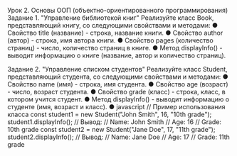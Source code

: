 Урок 2. Основы ООП (объектно-ориентированного программирования)
Задание 1. "Управление библиотекой книг"
Реализуйте класс Book, представляющий книгу, со следующими свойствами и методами:
● Свойство title (название) - строка, название книги.
● Свойство author (автор) - строка, имя автора книги.
● Свойство pages (количество страниц) - число, количество страниц в книге.
● Метод displayInfo() - выводит информацию о книге (название, автор и
количество страниц).

Задание 2. "Управление списком студентов"
Реализуйте класс Student, представляющий студента, со следующими свойствами и методами:
● Свойство name (имя) - строка, имя студента.
● Свойство age (возраст) - число, возраст студента.
● Свойство grade (класс) - строка, класс, в котором учится студент.
● Метод displayInfo() - выводит информацию о студенте (имя, возраст и класс).
● javascript
// Пример использования класса
const student1 = new Student("John Smith", 16, "10th grade");
student1.displayInfo();
// Вывод:
// Name: John Smith
// Age: 16
// Grade: 10th grade
const student2 = new Student("Jane Doe", 17, "11th grade");
student2.displayInfo();
// Вывод:
// Name: Jane Doe
// Age: 17
// Grade: 11th grade
